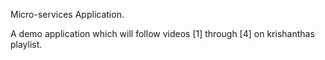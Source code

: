 Micro-services Application.

A demo application which will follow videos [1] through [4] on krishanthas playlist.